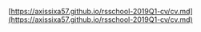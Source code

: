 [https://axissixa57.github.io/rsschool-2019Q1-cv/cv.md](https://axissixa57.github.io/rsschool-2019Q1-cv/cv.md)
